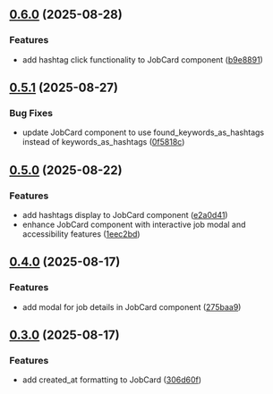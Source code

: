 ## [0.6.0](https://github.com/ghorbani-mohammad/React-Job-AI-Assistant/compare/v0.5.1...v0.6.0) (2025-08-28)


### Features

* add hashtag click functionality to JobCard component ([b9e8891](https://github.com/ghorbani-mohammad/React-Job-AI-Assistant/commit/b9e8891640abd1bf01a4f28bca5256dfd7b83ace))

## [0.5.1](https://github.com/ghorbani-mohammad/React-Job-AI-Assistant/compare/v0.5.0...v0.5.1) (2025-08-27)


### Bug Fixes

* update JobCard component to use found_keywords_as_hashtags instead of keywords_as_hashtags ([0f5818c](https://github.com/ghorbani-mohammad/React-Job-AI-Assistant/commit/0f5818c07fb7ee377772fc5c3bb02cadececade2))

## [0.5.0](https://github.com/ghorbani-mohammad/React-Job-AI-Assistant/compare/v0.4.0...v0.5.0) (2025-08-22)


### Features

* add hashtags display to JobCard component ([e2a0d41](https://github.com/ghorbani-mohammad/React-Job-AI-Assistant/commit/e2a0d41a5c97fae236a4f0dbe2d519405759bcf5))
* enhance JobCard component with interactive job modal and accessibility features ([1eec2bd](https://github.com/ghorbani-mohammad/React-Job-AI-Assistant/commit/1eec2bdf4625c094ed9f874cf2432aae17379a7d))

## [0.4.0](https://github.com/ghorbani-mohammad/React-Job-AI-Assistant/compare/v0.3.0...v0.4.0) (2025-08-17)


### Features

* add modal for job details in JobCard component ([275baa9](https://github.com/ghorbani-mohammad/React-Job-AI-Assistant/commit/275baa9e6d6986c64b41fd16809f0946a07ce3bd))

## [0.3.0](https://github.com/ghorbani-mohammad/React-Job-AI-Assistant/compare/v0.2.0...v0.3.0) (2025-08-17)


### Features

* add created_at formatting to JobCard ([306d60f](https://github.com/ghorbani-mohammad/React-Job-AI-Assistant/commit/306d60f5c5c96f4b17bcb5fe46d1c4348b57e74d))

